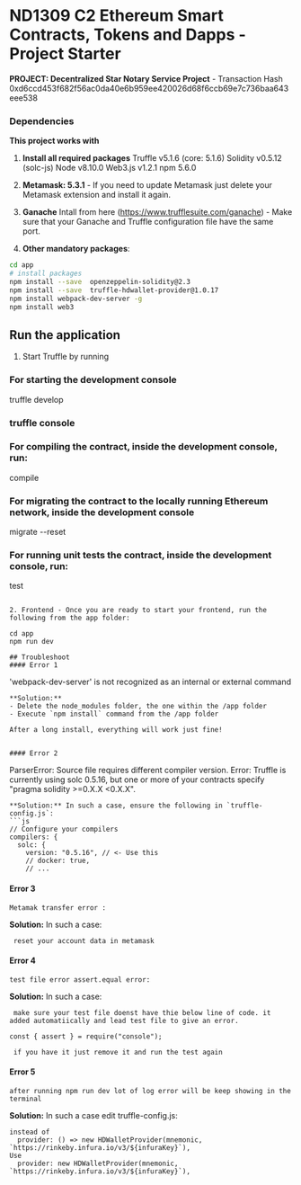 # ND1309 C2 Ethereum Smart Contracts, Tokens and Dapps - Project Starter 
**PROJECT: Decentralized Star Notary Service Project** - 
Transaction Hash
0xd6ccd453f682f56ac0da40e6b959ee420026d68f6ccb69e7c736baa643eee538


### Dependencies
**This project works with**
1. **Install all required packages**
Truffle v5.1.6 (core: 5.1.6)
Solidity v0.5.12 (solc-js)
Node v8.10.0
Web3.js v1.2.1 
npm 5.6.0


2. **Metamask: 5.3.1** - If you need to update Metamask just delete your Metamask extension and install it again.


3. **Ganache** 
Intall from here (https://www.trufflesuite.com/ganache) - Make sure that your Ganache and Truffle configuration file have the same port.


4. **Other mandatory packages**:
```bash
cd app
# install packages
npm install --save  openzeppelin-solidity@2.3
npm install --save  truffle-hdwallet-provider@1.0.17
npm install webpack-dev-server -g
npm install web3
```


## Run the application
1. Start Truffle by running


### For starting the development console
truffle develop
### truffle console

### For compiling the contract, inside the development console, run:
compile

### For migrating the contract to the locally running Ethereum network, inside the development console
migrate --reset

### For running unit tests the contract, inside the development console, run:
test
```

2. Frontend - Once you are ready to start your frontend, run the following from the app folder:

cd app
npm run dev

## Troubleshoot
#### Error 1 
```
'webpack-dev-server' is not recognized as an internal or external command
```
**Solution:**
- Delete the node_modules folder, the one within the /app folder
- Execute `npm install` command from the /app folder

After a long install, everything will work just fine!


#### Error 2
```
ParserError: Source file requires different compiler version. 
Error: Truffle is currently using solc 0.5.16, but one or more of your contracts specify "pragma solidity >=0.X.X <0.X.X".
```
**Solution:** In such a case, ensure the following in `truffle-config.js`:
```js
// Configure your compilers  
compilers: {    
  solc: {      
    version: "0.5.16", // <- Use this        
    // docker: true,
    // ...
```

#### Error 3
```
Metamak transfer error : 
```
**Solution:** In such a case:
```
 reset your account data in metamask
```

#### Error 4
```
test file error assert.equal error: 
```
**Solution:** In such a case:
```
 make sure your test file doenst have thie below line of code. it added automatiically and lead test file to give an error.

const { assert } = require("console");

 if you have it just remove it and run the test again
```

#### Error 5
```
after running npm run dev lot of log error will be keep showing in the terminal 
```
**Solution:** In such a case edit truffle-config.js:
```
instead of 
  provider: () => new HDWalletProvider(mnemonic, `https://rinkeby.infura.io/v3/${infuraKey}`),
Use
  provider: new HDWalletProvider(mnemonic, `https://rinkeby.infura.io/v3/${infuraKey}`), 
```
